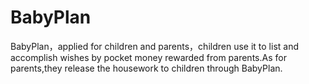 # BabyPlan
BabyPlan，applied for children and parents，children use it to list and accomplish wishes by pocket money rewarded from parents.As for parents,they release the housework to children through BabyPlan.
